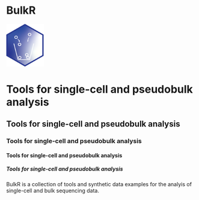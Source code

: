 # BulkR
<img src="https://github.com/vgrozd/BulkR/blob/main/BulkR_Tile.png" width="100">
<h1>Tools for single-cell and pseudobulk analysis  </h1> 
<h2>Tools for single-cell and pseudobulk analysis  </h2> 
<h3>Tools for single-cell and pseudobulk analysis  </h3> 
<h4>Tools for single-cell and pseudobulk analysis  </h4> 
<h5>Tools for single-cell and pseudobulk analysis  </h5> 

BulkR is a collection of tools and synthetic data examples for the analyis of single-cell and bulk sequencing data. 
